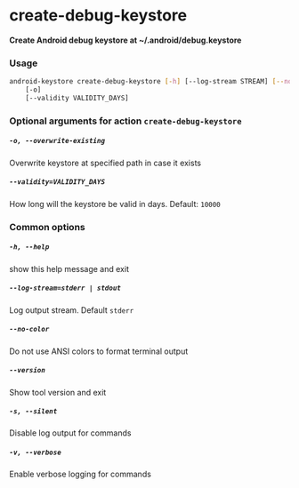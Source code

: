
create-debug-keystore
=====================


**Create Android debug keystore at ~/.android/debug.keystore**
### Usage
```bash
android-keystore create-debug-keystore [-h] [--log-stream STREAM] [--no-color] [--version] [-s] [-v]
    [-o]
    [--validity VALIDITY_DAYS]
```
### Optional arguments for action `create-debug-keystore`

##### `-o, --overwrite-existing`


Overwrite keystore at specified path in case it exists
##### `--validity=VALIDITY_DAYS`


How long will the keystore be valid in days. Default:&nbsp;`10000`
### Common options

##### `-h, --help`


show this help message and exit
##### `--log-stream=stderr | stdout`


Log output stream. Default `stderr`
##### `--no-color`


Do not use ANSI colors to format terminal output
##### `--version`


Show tool version and exit
##### `-s, --silent`


Disable log output for commands
##### `-v, --verbose`


Enable verbose logging for commands